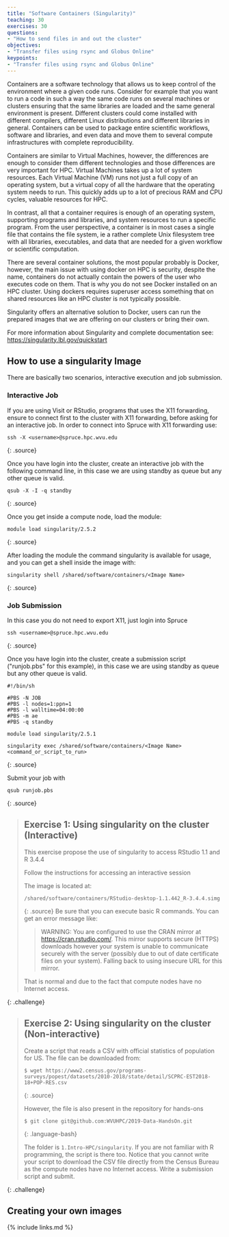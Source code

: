 ```yaml
---
title: "Software Containers (Singularity)"
teaching: 30
exercises: 30
questions:
- "How to send files in and out the cluster"
objectives:
- "Transfer files using rsync and Globus Online"
keypoints:
- "Transfer files using rsync and Globus Online"
---
```


Containers are a software technology that allows us to keep control of the environment where a given code runs. Consider for example that you want to run a code in such a way the same code runs on several machines or clusters ensuring that the same libraries are loaded and the same general environment is present. Different clusters could come installed with different compilers, different Linux distributions and different libraries in general. Containers can be used to package entire scientific workflows, software and libraries, and even data and move them to several compute infrastructures with complete reproducibility.

Containers are similar to Virtual Machines, however, the differences are enough to consider them different technologies and those differences are very important for HPC. Virtual Machines takes up a lot of system resources. Each Virtual Machine (VM) runs not just a full copy of an operating system, but a virtual copy of all the hardware that the operating system needs to run. This quickly adds up to a lot of precious RAM and CPU cycles, valuable resources for HPC.

In contrast, all that a container requires is enough of an operating system, supporting programs and libraries, and system resources to run a specific program. From the user perspective, a container is in most cases a single file that contains the file system, ie a rather complete Unix filesystem tree with all libraries, executables, and data that are needed for a given workflow or scientific computation.

There are several container solutions, the most popular probably is Docker, however, the main issue with using docker on HPC is security, despite the name, containers do not actually contain the powers of the user who executes code on them. That is why you do not see Docker installed on an HPC cluster. Using dockers requires superuser access something that on shared resources like an HPC cluster is not typically possible.

Singularity offers an alternative solution to Docker, users can run the prepared images that we are offering on our clusters or bring their own.

For more information about Singularity and complete documentation see: https://singularity.lbl.gov/quickstart

## How to use a singularity Image

There are basically two scenarios, interactive execution and job submission.

### Interactive Job

If you are using Visit or RStudio, programs that uses the X11 forwarding, ensure to connect first to the cluster with X11 forwarding, before asking for an interactive job.
In order to connect into Spruce with X11 forwarding use:

~~~
ssh -X <username>@spruce.hpc.wvu.edu
~~~
{: .source}


Once you have login into the cluster, create an interactive job with the following command line, in this case we are using standby as queue but any other queue is valid.

~~~
qsub -X -I -q standby
~~~
{: .source}


Once you get inside a compute node, load the module:

~~~
module load singularity/2.5.2
~~~
{: .source}


After loading the module the command singularity is available for usage, and you can get a shell inside the image with:

~~~
singularity shell /shared/software/containers/<Image Name>
~~~
{: .source}


### Job Submission

In this case you do not need to export X11, just login into Spruce

~~~
ssh <username>@spruce.hpc.wvu.edu
~~~
{: .source}


Once you have login into the cluster, create a submission script ("runjob.pbs" for this example), in this case we are using standby as queue but any other queue is valid.

~~~
#!/bin/sh

#PBS -N JOB
#PBS -l nodes=1:ppn=1
#PBS -l walltime=04:00:00
#PBS -m ae
#PBS -q standby

module load singularity/2.5.1

singularity exec /shared/software/containers/<Image Name> <command_or_script_to_run>
~~~
{: .source}


Submit your job with

~~~
qsub runjob.pbs
~~~
{: .source}

> ## Exercise 1: Using singularity on the cluster (Interactive)
>
> This exercise propose the use of singularity to access RStudio 1.1 and R 3.4.4
>
> Follow the instructions for accessing an interactive session
>
> The image is located at:
>
> ~~~
> /shared/software/containers/RStudio-desktop-1.1.442_R-3.4.4.simg
> ~~~
> {: .source}
> Be sure that you can execute basic R commands. You can get an error message like:
>
>>   WARNING: You are configured to use the CRAN mirror at https://cran.rstudio.com/. This mirror supports secure (HTTPS) downloads however your system is unable to communicate securely with the server (possibly due to out of date certificate files on your system). Falling back to using insecure URL for this mirror.
>
> That is normal and due to the fact that compute nodes have no Internet access.
>
{: .challenge}

> ## Exercise 2: Using singularity on the cluster (Non-interactive)
>
> Create a script that reads a CSV with official statistics of population for US. The file can be downloaded from:
>~~~
>$ wget https://www2.census.gov/programs-surveys/popest/datasets/2010-2018/state/detail/SCPRC-EST2018-18+POP-RES.csv
>~~~
>{: .source}
>
> However, the file is also present in the repository for hands-ons
>~~~
>$ git clone git@github.com:WVUHPC/2019-Data-HandsOn.git
>~~~
>{: .language-bash}
>
>The folder is `1.Intro-HPC/singularity`. If you are not familiar with R programming, the script is there too. Notice that you cannot write your script to download the CSV file directly from the Census Bureau as the compute  nodes have no Internet access.
> Write a submission script and submit.
>
{: .challenge}

## Creating your own images




{% include links.md %}
